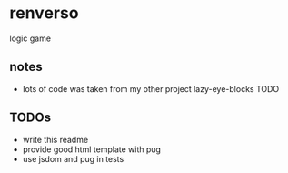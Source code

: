 # renverso
logic game


## notes
* lots of code was taken from my other project lazy-eye-blocks TODO


## TODOs
* write this readme
* provide good html template with pug
* use jsdom and pug in tests
